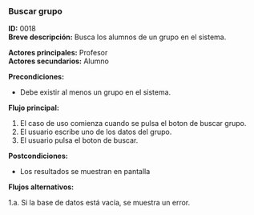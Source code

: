 ### **Buscar grupo**

**ID:** 0018 <br>
**Breve descripción:** Busca los alumnos de un grupo en el sistema.

**Actores principales:** Profesor <br>
**Actores secundarios:** Alumno

**Precondiciones:**

+ Debe existir al menos un grupo en el sistema.<br>

**Flujo principal:**

1. El caso de uso comienza cuando se pulsa el boton de buscar grupo.
2. El usuario escribe uno de los datos del grupo.
3. El usuario pulsa el boton de buscar.

**Postcondiciones:**

+ Los resultados se muestran en pantalla

**Flujos alternativos:**

1.a. Si la base de datos está vacía, se muestra un error.
